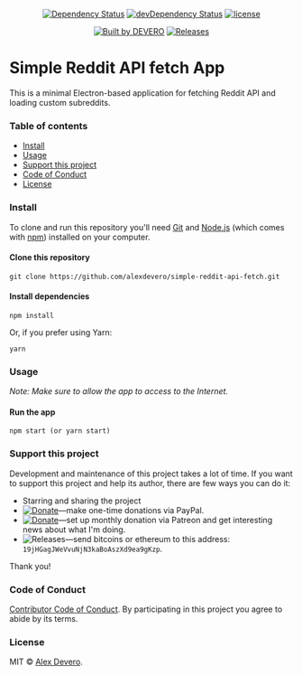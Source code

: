 <p align="center">
  <!-- <a href="https://circleci.com/gh/alexdevero/simple-reddit-api-fetch/"><img alt="Build Status" src="https://circleci.com/gh/alexdevero/simple-reddit-api-fetch.svg?style=shield&circle-token=:circle-token"></a> -->
  <a href="https://david-dm.org/alexdevero/simple-reddit-api-fetch"><img alt="Dependency Status" src="https://david-dm.org/alexdevero/simple-reddit-api-fetch.svg?style=flat"></a>
  <a href="https://david-dm.org/alexdevero/simple-reddit-api-fetch?type=dev"><img alt="devDependency Status" src="https://david-dm.org/alexdevero/simple-reddit-api-fetch/dev-status.svg?style=flat"></a>
  <a href="LICENSE"><img alt="license" src="https://img.shields.io/github/license/mashape/apistatus.svg"></a>
</p>

<p align="center">
  <a href="https://alexdevero.com"><img alt="Built by DEVERO" src="https://img.shields.io/badge/built%20by-DEVERO-brightgreen.svg?colorB=d30320"></a>
  <a href="#"><img alt="Releases" src="https://img.shields.io/github/release/alexdevero/gridd.svg"></a>
</p>

# Simple Reddit API fetch App

This is a minimal Electron-based application for fetching Reddit API and loading custom subreddits.

### Table of contents

* [Install](#install)
* [Usage](#usage)
* [Support this project](#support-this-project)
* [Code of Conduct](#code-of-conduct)
* [License](#license)

### Install

To clone and run this repository you'll need [Git](https://git-scm.com) and [Node.js](https://nodejs.org/en/download/) (which comes with [npm](http://npmjs.com)) installed on your computer.

#### Clone this repository
```
git clone https://github.com/alexdevero/simple-reddit-api-fetch.git
```

#### Install dependencies

```
npm install
```
Or, if you prefer using Yarn:
```
yarn
```

### Usage

_Note: Make sure to allow the app to access to the Internet._

#### Run the app

```
npm start (or yarn start)
```

### Support this project

<!-- This project is released as an open-source. If you need help with using this project, please ask and I will do my best reply to as soon as possible. You can use this project as you wish *for free*. Also, you can change the source code and redistribute it if you want. -->

Development and maintenance of this project takes a lot of time. If you want to support this project and help its author, there are few ways you can do it:

 - Starring and sharing the project
 - [![Donate](https://img.shields.io/badge/Donate-Paypal-brightgreen.svg?colorB=259cd2)](https://www.paypal.com/cgi-bin/webscr?cmd=_s-xclick&hosted_button_id=YKLGUUB34ASEL)—make one-time donations via PayPal.
 - [![Donate](https://img.shields.io/badge/Donate-Patreon-brightgreen.svg?colorB=f86213)](https://www.patreon.com/alexdevero)—set up monthly donation via Patreon and get interesting news about what I'm doing.
 - <img alt="Releases" src="https://img.shields.io/badge/Donate-Bitcoin-brightgreen.svg?colorB=fab915">—send bitcoins or ethereum to this address: `19jHGagJWeVvuNjN3kaBoAszXd9ea9gKzp`.

Thank you!

### Code of Conduct

[Contributor Code of Conduct](code-of-conduct.md). By participating in this project you agree to abide by its terms.

### License

MIT © [Alex Devero](https://alexdevero.com).

<!--
### Resources for Learning Electron

- [electron.atom.io/docs](http://electron.atom.io/docs) - all of Electron's documentation
- [electron.atom.io/community/#boilerplates](http://electron.atom.io/community/#boilerplates) - sample starter apps created by the community
- [electron/electron-quick-start](https://github.com/electron/electron-quick-start) - a very basic starter Electron app
- [electron/simple-samples](https://github.com/electron/simple-samples) - small applications with ideas for taking them further
- [electron/electron-api-demos](https://github.com/electron/electron-api-demos) - an Electron app that teaches you how to use Electron
- [hokein/electron-sample-apps](https://github.com/hokein/electron-sample-apps) - small demo apps for the various Electron APIs
-->
